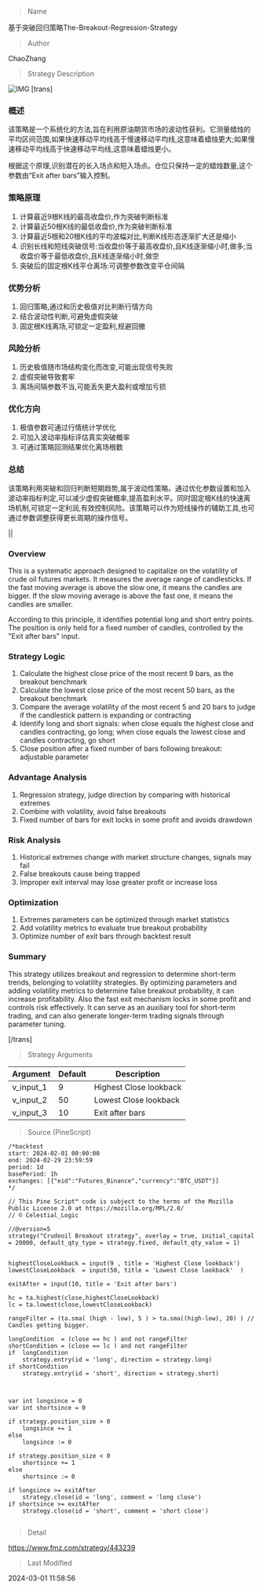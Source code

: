 
> Name

基于突破回归策略The-Breakout-Regression-Strategy

> Author

ChaoZhang

> Strategy Description

![IMG](https://www.fmz.com/upload/asset/6727ef820f88c51f18.png)
[trans]

### 概述

该策略是一个系统化的方法,旨在利用原油期货市场的波动性获利。它测量蜡烛的平均区间范围,如果快速移动平均线高于慢速移动平均线,这意味着蜡烛更大;如果慢速移动平均线高于快速移动平均线,这意味着蜡烛更小。

根据这个原理,识别潜在的长入场点和短入场点。仓位只保持一定的蜡烛数量,这个参数由“Exit after bars”输入控制。

### 策略原理

1. 计算最近9根K线的最高收盘价,作为突破判断标准
2. 计算最近50根K线的最低收盘价,作为突破判断标准
3. 计算最近5根和20根K线的平均波幅对比,判断K线形态逐渐扩大还是缩小
4. 识别长线和短线突破信号:当收盘价等于最高收盘价,且K线逐渐缩小时,做多;当收盘价等于最低收盘价,且K线逐渐缩小时,做空
5. 突破后的固定根K线平仓离场:可调整参数改变平仓间隔

### 优势分析

1. 回归策略,通过和历史极值对比判断行情方向
2. 结合波动性判断,可避免虚假突破
3. 固定根K线离场,可锁定一定盈利,规避回撤

### 风险分析

1. 历史极值随市场结构变化而改变,可能出现信号失败
2. 虚假突破导致套牢
3. 离场间隔参数不当,可能丢失更大盈利或增加亏损

### 优化方向

1. 极值参数可通过行情统计学优化
2. 可加入波动率指标评估真实突破概率
3. 可通过策略回测结果优化离场根数

### 总结

该策略利用突破和回归判断短期趋势,属于波动性策略。通过优化参数设置和加入波动率指标判定,可以减少虚假突破概率,提高盈利水平。同时固定根K线的快速离场机制,可锁定一定利润,有效控制风险。该策略可以作为短线操作的辅助工具,也可通过参数调整获得更长周期的操作信号。

||

### Overview

This is a systematic approach designed to capitalize on the volatility of crude oil futures markets. It measures the average range of candlesticks. If the fast moving average is above the slow one, it means the candles are bigger. If the slow moving average is above the fast one, it means the candles are smaller.

According to this principle, it identifies potential long and short entry points. The position is only held for a fixed number of candles, controlled by the "Exit after bars" input.  

### Strategy Logic  

1. Calculate the highest close price of the most recent 9 bars, as the breakout benchmark
2. Calculate the lowest close price of the most recent 50 bars, as the breakout benchmark
3. Compare the average volatility of the most recent 5 and 20 bars to judge if the candlestick pattern is expanding or contracting
4. Identify long and short signals: when close equals the highest close and candles contracting, go long; when close equals the lowest close and candles contracting, go short
5. Close position after a fixed number of bars following breakout: adjustable parameter  

### Advantage Analysis   

1. Regression strategy, judge direction by comparing with historical extremes 
2. Combine with volatility, avoid false breakouts
3. Fixed number of bars for exit locks in some profit and avoids drawdown  

### Risk Analysis

1. Historical extremes change with market structure changes, signals may fail
2. False breakouts cause being trapped
3. Improper exit interval may lose greater profit or increase loss  

### Optimization  

1. Extremes parameters can be optimized through market statistics
2. Add volatility metrics to evaluate true breakout probability  
3. Optimize number of exit bars through backtest result  

### Summary  

This strategy utilizes breakout and regression to determine short-term trends, belonging to volatility strategies. By optimizing parameters and adding volatility metrics to determine false breakout probability, it can increase profitability. Also the fast exit mechanism locks in some profit and controls risk effectively. It can serve as an auxiliary tool for short-term trading, and can also generate longer-term trading signals through parameter tuning.

[/trans]

> Strategy Arguments



|Argument|Default|Description|
|----|----|----|
|v_input_1|9|Highest Close lookback|
|v_input_2|50|Lowest Close lookback|
|v_input_3|10|Exit after bars|


> Source (PineScript)

``` pinescript
/*backtest
start: 2024-02-01 00:00:00
end: 2024-02-29 23:59:59
period: 1d
basePeriod: 1h
exchanges: [{"eid":"Futures_Binance","currency":"BTC_USDT"}]
*/

// This Pine Script™ code is subject to the terms of the Mozilla Public License 2.0 at https://mozilla.org/MPL/2.0/
// © Celestial_Logic

//@version=5
strategy("Crudeoil Breakout strategy", overlay = true, initial_capital = 20000, default_qty_type = strategy.fixed, default_qty_value = 1)


highestCloseLookback = input(9 , title = 'Highest Close lookback')
lowestCloseLookback  = input(50, title = 'Lowest Close lookback'  ) 

exitAfter = input(10, title = 'Exit after bars')

hc = ta.highest(close,highestCloseLookback)
lc = ta.lowest(close,lowestCloseLookback)

rangeFilter = (ta.sma( (high - low), 5 ) > ta.sma((high-low), 20) ) // Candles getting bigger.

longCondition  = (close == hc ) and not rangeFilter
shortCondition = (close == lc ) and not rangeFilter
if  longCondition
    strategy.entry(id = 'long', direction = strategy.long) 
if shortCondition
    strategy.entry(id = 'short', direction = strategy.short)



var int longsince = 0 
var int shortsince = 0 

if strategy.position_size > 0 
    longsince += 1
else
    longsince := 0

if strategy.position_size < 0 
    shortsince += 1 
else 
    shortsince := 0

if longsince >= exitAfter 
    strategy.close(id = 'long', comment = 'long close')
if shortsince >= exitAfter
    strategy.close(id = 'short', comment = 'short close')


```

> Detail

https://www.fmz.com/strategy/443239

> Last Modified

2024-03-01 11:58:56
